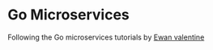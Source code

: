 # Go Microservices

Following the Go microservices tutorials by [Ewan valentine](https://ewanvalentine.io/)